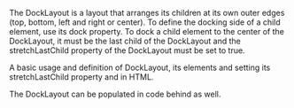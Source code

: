 The DockLayout is a layout that arranges its children at its own outer edges (top, bottom, left and right or center).
To define the docking side of a child element, use its dock property. To dock a child element to the center of the DockLayout, it must be the last child of the DockLayout and the stretchLastChild property of the DockLayout must be set to true.

A basic usage and definition of DockLayout, its elements and setting its stretchLastChild property and in HTML.
<snippet id='dock-layout-html'/>

The DockLayout can be populated in code behind as well.
<snippet id='dock-layout-code'/>